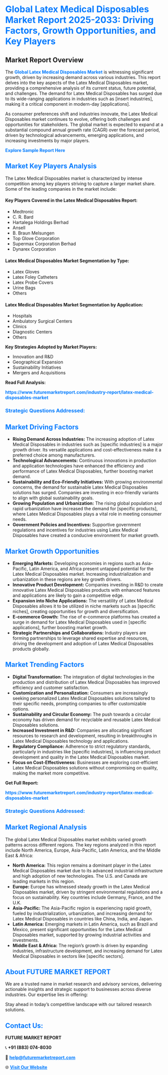 <h1 style="color: #007BFF;">Global Latex Medical Disposables Market Report 2025-2033: Driving Factors, Growth Opportunities, and Key Players</h1>

<section id="overview">
<h2>Market Report Overview</h2>
<p>The <a href="https://www.futuremarketreport.com/industry-report/latex-medical-disposables-market" style="color: #007BFF; text-decoration: none;"><strong>Global Latex Medical Disposables Market</strong></a> is witnessing significant growth, driven by increasing demand across various industries. This report delves into the key aspects of the Latex Medical Disposables market, providing a comprehensive analysis of its current status, future potential, and challenges. The demand for Latex Medical Disposables has surged due to its wide-ranging applications in industries such as [insert industries], making it a critical component in modern-day [applications].</p>
<p>As consumer preferences shift and industries innovate, the Latex Medical Disposables market continues to evolve, offering both challenges and opportunities for stakeholders. The global market is expected to expand at a substantial compound annual growth rate (CAGR) over the forecast period, driven by technological advancements, emerging applications, and increasing investments by major players.</p>
</section>

<section id="overview">
<p><a href="https://www.futuremarketreport.com/request-sample/reportId=77101" style="color: #007BFF; text-decoration: none;"><strong>Explore Sample Report Here</strong></a></p>
</section>

<section id="key-players">
<h2 style="color: #007BFF;">Market Key Players Analysis</h2>
<p>The Latex Medical Disposables market is characterized by intense competition among key players striving to capture a larger market share. Some of the leading companies in the market include:</p>
<h4>Key Players Covered in the Latex Medical Disposables Report:</h4>
<ul><li>Medtronic</li><li>C. R. Bard</li><li>Hartalega Holdings Berhad</li><li>Ansell</li><li>B. Braun Melsungen</li><li>Top Glove Corporation</li><li>Supermax Corporation Berhad</li><li>Dynarex Corporation</li></ul>
<h4>Latex Medical Disposables Market Segmentation by Type:</h4>
<ul><li>Latex Gloves</li><li>Latex Foley Catheters</li><li>Latex Probe Covers</li><li>Urine Bags</li><li>Others</li></ul>

<h4>Latex Medical Disposables Market Segmentation by Application:</h4>
<ul><li>Hospitals</li><li>Ambulatory Surgical Centers</li><li>Clinics</li><li>Diagnostic Centers</li><li>Others</li></ul>
<p><strong>Key Strategies Adopted by Market Players:</strong></p>
<ul>
<li>Innovation and R&D</li>
<li>Geographical Expansion</li>
<li>Sustainability Initiatives</li>
<li>Mergers and Acquisitions</li>
</ul>
</section>

<section>
<p><strong>Read Full Analysis: </strong></p><a href="https://www.futuremarketreport.com/industry-report/latex-medical-disposables-market" style="color: #007BFF; text-decoration: none;"><strong>https://www.futuremarketreport.com/industry-report/latex-medical-disposables-market</strong></a>
<h3 style="color: #007BFF;">Strategic Questions Addressed:</h3>
</section>

<section id="driving-factors">
<h2 style="color: #007BFF;">Market Driving Factors</h2>
<ul>
<li><strong>Rising Demand Across Industries:</strong> The increasing adoption of Latex Medical Disposables in industries such as [specific industries] is a major growth driver. Its versatile applications and cost-effectiveness make it a preferred choice among manufacturers.</li>
<li><strong>Technological Advancements:</strong> Continuous innovations in production and application technologies have enhanced the efficiency and performance of Latex Medical Disposables, further boosting market demand.</li>
<li><strong>Sustainability and Eco-Friendly Initiatives:</strong> With growing environmental concerns, the demand for sustainable Latex Medical Disposables solutions has surged. Companies are investing in eco-friendly variants to align with global sustainability goals.</li>
<li><strong>Growing Population and Urbanization:</strong> The rising global population and rapid urbanization have increased the demand for [specific products], where Latex Medical Disposables plays a vital role in meeting consumer needs.</li>
<li><strong>Government Policies and Incentives:</strong> Supportive government regulations and incentives for industries using Latex Medical Disposables have created a conducive environment for market growth.</li>
</ul>
</section>

<section id="growth-opportunities">
<h2 style="color: #007BFF;">Market Growth Opportunities</h2>
<ul>
<li><strong>Emerging Markets:</strong> Developing economies in regions such as Asia-Pacific, Latin America, and Africa present untapped potential for the Latex Medical Disposables market. Increasing industrialization and urbanization in these regions are key growth drivers.</li>
<li><strong>Innovative Product Development:</strong> Companies investing in R&D to create innovative Latex Medical Disposables products with enhanced features and applications are likely to gain a competitive edge.</li>
<li><strong>Expansion into Niche Applications:</strong> The versatility of Latex Medical Disposables allows it to be utilized in niche markets such as [specific niches], creating opportunities for growth and diversification.</li>
<li><strong>E-commerce Growth:</strong> The rise of e-commerce platforms has created a surge in demand for Latex Medical Disposables used in [specific applications], further boosting market growth.</li>
<li><strong>Strategic Partnerships and Collaborations:</strong> Industry players are forming partnerships to leverage shared expertise and resources, driving the development and adoption of Latex Medical Disposables products globally.</li>
</ul>
</section>

<section id="trending-factors">
<h2 style="color: #007BFF;">Market Trending Factors</h2>
<ul>
<li><strong>Digital Transformation:</strong> The integration of digital technologies in the production and distribution of Latex Medical Disposables has improved efficiency and customer satisfaction.</li>
<li><strong>Customization and Personalization:</strong> Consumers are increasingly seeking personalized Latex Medical Disposables solutions tailored to their specific needs, prompting companies to offer customizable options.</li>
<li><strong>Sustainability and Circular Economy:</strong> The push towards a circular economy has driven demand for recyclable and reusable Latex Medical Disposables solutions.</li>
<li><strong>Increased Investment in R&D:</strong> Companies are allocating significant resources to research and development, resulting in breakthroughs in Latex Medical Disposables technology and applications.</li>
<li><strong>Regulatory Compliance:</strong> Adherence to strict regulatory standards, particularly in industries like [specific industries], is influencing product development and quality in the Latex Medical Disposables market.</li>
<li><strong>Focus on Cost-Effectiveness:</strong> Businesses are exploring cost-efficient Latex Medical Disposables solutions without compromising on quality, making the market more competitive.</li>
</ul>
</section>

<section>
<p><strong>Get Full Report: </strong></p><a href="https://www.futuremarketreport.com/industry-report/latex-medical-disposables-market" style="color: #007BFF; text-decoration: none;"><strong>https://www.futuremarketreport.com/industry-report/latex-medical-disposables-market</strong></a>
<h3 style="color: #007BFF;">Strategic Questions Addressed:</h3>
</section>


<section id="regional-analysis">
<h2 style="color: #007BFF;">Market Regional Analysis</h2>
<p>The global Latex Medical Disposables market exhibits varied growth patterns across different regions. The key regions analyzed in this report include North America, Europe, Asia-Pacific, Latin America, and the Middle East & Africa:</p>
<ul>
<li><strong>North America:</strong> This region remains a dominant player in the Latex Medical Disposables market due to its advanced industrial infrastructure and high adoption of new technologies. The U.S. and Canada are leading markets in this region.</li>
<li><strong>Europe:</strong> Europe has witnessed steady growth in the Latex Medical Disposables market, driven by stringent environmental regulations and a focus on sustainability. Key countries include Germany, France, and the U.K.</li>
<li><strong>Asia-Pacific:</strong> The Asia-Pacific region is experiencing rapid growth, fueled by industrialization, urbanization, and increasing demand for Latex Medical Disposables in countries like China, India, and Japan.</li>
<li><strong>Latin America:</strong> Emerging markets in Latin America, such as Brazil and Mexico, present significant opportunities for the Latex Medical Disposables market, supported by growing industrial activities and investments.</li>
<li><strong>Middle East & Africa:</strong> The region’s growth is driven by expanding industries, infrastructure development, and increasing demand for Latex Medical Disposables in sectors like [specific sectors].</li>
</ul>
</section>

<footer>
<h2 style="color: #007BFF;">About FUTURE MARKET REPORT</h2>
<p>We are a trusted name in market research and advisory services, delivering actionable insights and strategic support to businesses across diverse industries. Our expertise lies in offering:</p>

<p>Stay ahead in today’s competitive landscape with our tailored research solutions.</p>

<h2 style="color: #007BFF;">Contact Us:</h2>
<p><strong>FUTURE MARKET REPORT</strong></p>
<p>📞 <strong>+91 (883) 074-8030</strong></p>
<p>📧 <strong><a href="mailto:help@futuremarketreport.com" style="color: #007BFF;">help@futuremarketreport.com</a></strong></p>
<p>🌐 <strong><a href="https://www.futuremarketreport.com/" style="color: #007BFF;">Visit Our Website</a></strong></p>
</footer>